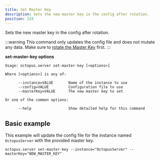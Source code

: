 ```yaml
---
title: Set Master Key
description: Sets the new master key in the config after rotation.
position: 124
---
```


Sets the new master key in the config after rotation.

:::warning
This command only updates the config file and does not mutate any data. Make sure to [rotate the Master Key](/docs/administration/managing-infrastructure/rotate-master-key.md) first.
:::

**set-master-key options**

```text
Usage: octopus.server set-master-key [<options>]

Where [<options>] is any of:

      --instance=VALUE       Name of the instance to use
      --config=VALUE         Configuration file to use
      --masterKey=VALUE      The new master key to set

Or one of the common options:

      --help                 Show detailed help for this command
```

## Basic example

This example will update the config file for the instance named `OctopusServer` with the provided master key.

```text
octopus.server set-master-key --instance="OctopusServer" --masterKey="NEW_MASTER_KEY"
```
